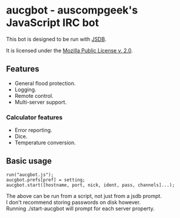 aucgbot - auscompgeek's JavaScript IRC bot
==========================================

This bot is designed to be run with [JSDB](http://jsdb.org/).

It is licensed under the [Mozilla Public License v. 2.0](http://mozilla.org/MPL/2.0/).

Features
--------

  - General flood protection.
  - Logging.
  - Remote control.
  - Multi-server support.

### Calculator features
  - Error reporting.
  - Dice.
  - Temperature conversion.

Basic usage
-----------

	run("aucgbot.js");
	aucgbot.prefs[pref] = setting;
	aucgbot.start([hostname, port, nick, ident, pass, channels]...);

The above can be run from a script, not just from a jsdb prompt.  
I don't recommend storing passwords on disk however.  
Running ./start-aucgbot will prompt for each server property.